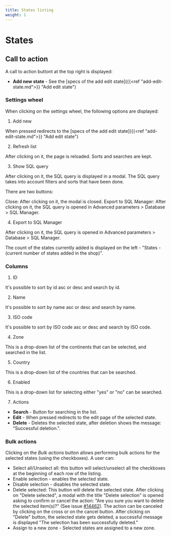 ```yaml
---
title: States listing
weight: 1
---
```


# States

## Call to action

A call to action buttont at the top right is displayed:

 - **Add new state** - See the [specs of the add edit state]({{<ref "add-edit-state.md">}} "Add edit state") 

### Settings wheel

When clicking on the settings wheel, the following options are displayed:

1. Add new

When pressed redirects to the [specs of the add edit state]({{<ref "add-edit-state.md">}} "Add edit state") 

2. Refresh list

After clicking on it, the page is reloaded. Sorts and searches are kept.

3. Show SQL query

After clicking on it, the SQL query is displayed in a modal. The SQL query takes into account filters and sorts that have been done.

There are two buttons:

Close: After clicking on it, the modal is closed.
Export to SQL Manager: After clicking on it, the SQL query is opened in Advanced parameters > Database > SQL Manager.

4. Export to SQL Manager

After clicking on it, the SQL query is opened in Advanced parameters > Database > SQL Manager.

The count of the states currently added is displayed on the left - "States - (current number of states added in the shop)".

### Columns

1. ID

It's possible to sort by id asc or desc and search by id.

2. Name

It's possible to sort by name asc or desc and search by name.

3. ISO code

It's possible to sort by ISO code asc or desc and search by ISO code.

4. Zone

This is a drop-down list of the continents that can be selected, and searched in the list.

5. Country

This is a drop-down list of the countries that can be searched.

6. Enabled

This is a drop-down list for selecting either "yes" or "no" can be searched.

7. Actions

 - **Search** - Button for searching in the list.
 - **Edit** - When pressed redirects to the edit page of the selected state.
 - **Delete** - Deletes the selected state, after deletion shows the message: "Successful deletion.".

### Bulk actions

Clicking on the _Bulk actions_ button allows performing bulk actions for the selected states (using the checkboxes). A user can:

- Select all/Unselect all: this button will select/unselect all the checkboxes at the beginning of each row of the listing.
- Enable selection - enables the selected state.
- Disable selection - disables the selected state.
- Delete selected: This button will delete the selected state. 
After clicking on "Delete selected", a modal with the title "Delete selection" is opened asking to confirm or cancel the action: "Are you sure you want to delete the selected item(s)?" (See issue [#14462](https://github.com/PrestaShop/PrestaShop/issues/14462)). The action can be canceled by clicking on the cross or on the cancel button.
After clicking on "Delete" button, the selected state gets deleted, a successful message is displayed "The selection has been successfully deleted."
- Assign to a new zone - Selected states are assigned to a new zone.
